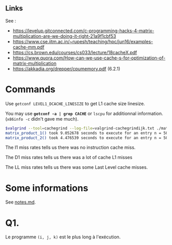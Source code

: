 ## Links

See :
 - https://levelup.gitconnected.com/c-programming-hacks-4-matrix-multiplication-are-we-doing-it-right-21a9f1cbf53
 - https://www.cse.iitm.ac.in/~rupesh/teaching/hpc/jun16/examples-cache-mm.pdf
 - https://cs.brown.edu/courses/cs033/lecture/18cacheX.pdf
 - https://www.quora.com/How-can-we-use-cache-s-for-optimization-of-matrix-multiplication
 - https://akkadia.org/drepper/cpumemory.pdf (6.2.1)

# Commands

Use `getconf LEVEL1_DCACHE_LINESIZE` to get L1 cache size linesize.

You may use **`getconf -a | grep CACHE`** or `lscpu` for additionnal information. (`x86info -c` didn't gave me much).

```bash
$valgrind --tool=cachegrind --log-file=valgrind-cachegrindijk.txt ./matrix-product
matrix_product_1() took 9.052678 seconds to execute for an entry n = 500
matrix_product_2() took 4.476539 seconds to execute for an entry n = 500
```

The I1 miss rates tells us there was no instruction cache miss.

The D1 miss rates tells us there was a lot of cache L1 misses

The LL miss rates tells us there was some Last Level cache misses.

# Some informations

See [notes.md](NOTES.md).

# Q1.

Le programme `(i, j, k)` est le plus long à l'exécution.